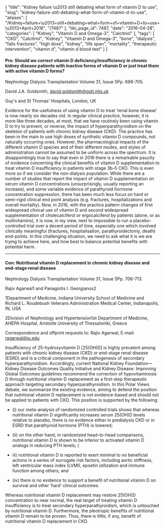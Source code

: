 {
    "title": "Kidney failure \u2013 still debating what form of vitamin D to use",
    "slug": "kidney-failure-still-debating-what-form-of-vitamin-d-to-use",
    "aliases": [
        "/Kidney+failure+\u2013+still+debating+what+form+of+vitamin+D+to+use+\u2013+April+2016",
        "/7487"
    ],
    "tiki_page_id": 7487,
    "date": "2016-04-28",
    "categories": [
        "Kidney",
        "Vitamin D and Omega-3",
        "Calcitriol"
    ],
    "tags": [
        "CKD",
        "Calcitriol",
        "Kidney",
        "Vitamin D and Omega-3",
        "bone",
        "dialysis",
        "falls fractures",
        "high dose",
        "kidney",
        "life span",
        "mortality",
        "therapeutic intervention",
        "vitamin d",
        "vitamin d blood test"
    ]
}


#### Pro: Should we correct vitamin D deficiency/insufficiency in chronic kidney disease patients with inactive forms of vitamin D or just treat them with active vitamin D forms?

Nephrology Dialysis Transplantation Volume 31, Issue 5Pp. 698-705.

David J.A. Goldsmith, david.goldsmith@gstt.nhs.uk

Guy's and St Thomas’ Hospitals, London, UK

Evidence for the usefulness of using vitamin D to treat ‘renal bone disease’ is now nearly six decades old. In regular clinical practice, however, it is more like three decades, at most, that we have routinely been using vitamin D to try to prevent, or reverse, the impact of hyperparathyroidism on the skeleton of patients with chronic kidney disease (CKD). The practice has been in the main to use high doses of synthetic vitamin D compounds, not naturally occurring ones. However, the pharmacological impacts of the different vitamin D species and of their different modes, and styles of administration cannot be assumed to be uniform across the spectrum. It is disappointingly true to say that even in 2016 there is a remarkable paucity of evidence concerning the clinical benefits of vitamin D supplementation to treat vitamin D insufficiency in patients with stage 3b–5 CKD. This is even more so if we consider the non-dialysis population. While there are a number of studies that report the impact of vitamin D supplementation on serum vitamin D concentrations (unsurprisingly, usually reporting an increase), and some variable evidence of parathyroid hormone concentration suppression, there has been much less focus on hard or semi-rigid clinical end point analysis (e.g. fractures, hospitalizations and overall mortality). Now, in 2016, with the practice pattern changes of first widespread clinical use of vitamin D and second widespread supplementation of cholecalciferol or ergocalciferol by patients (alone, or as multivitamins), it is now, in my view, next to impossible to run a placebo-controlled trial over a decent period of time, especially one which involved clinically meaningful (fractures, hospitalisation, parathyroidectomy, death) end-points. In this challenging situation, we need to ask what it is we are trying to achieve here, and how best to balance potential benefits with potential harm.

---

#### Con: Nutritional vitamin D replacement in chronic kidney disease and end-stage renal disease

Nephrology Dialysis Transplantation Volume 31, Issue 5Pp. 706-713.

Rajiv Agarwal1 and Panagiotis I. Georgianos2

1Department of Medicine, Indiana University School of Medicine and Richard L. Roudebush Veterans Administration Medical Center, Indianapolis, IN, USA

2Division of Nephrology and Hypertension1st Department of Medicine, AHEPA Hospital, Aristotle University of Thessaloniki, Greece

Correspondence and offprint requests to: Rajiv Agarwal; E-mail: ragarwal@iu.edu

Insufficiency of 25-hydroxyvitamin D <span>[25(OH)D]</span> is highly prevalent among patients with chronic kidney disease (CKD) or end-stage renal disease (ESRD) and is a critical component in the pathogenesis of secondary hyperparathyroidism. Accordingly, current National Kidney Foundation—Kidney Disease Outcomes Quality Initiative and Kidney Disease: Improving Global Outcomes guidelines recommend the correction of hypovitaminosis D through nutritional vitamin D replacement as a first-step therapeutic approach targeting secondary hyperparathyroidism. In this Polar Views debate, we summarize the existing evidence, aiming to defend the position that nutritional vitamin D replacement is not evidence-based and should not be applied to patients with CKD. This position is supported by the following: 

* (i) our meta-analysis of randomized controlled trials shows that whereas nutritional vitamin D significantly increases serum 25(OH)D levels relative to placebo, there is no evidence either in predialysis CKD or in ESRD that parathyroid hormone (PTH) is lowered; 

* (ii) on the other hand, in randomized head-to-head comparisons, nutritional vitamin D is shown to be inferior to activated vitamin D analogs in reducing PTH levels; (

* iii) nutritional vitamin D is reported to exert minimal to no beneficial actions in a series of surrogate risk factors, including aortic stiffness, left ventricular mass index (LVMI), epoetin utilization and immune function among others; and 

* (iv) there is no evidence to support a benefit of nutritional vitamin D on survival and other ‘hard’ clinical outcomes. 

Whereas nutritional vitamin D replacement may restore 25(OH)D concentration to near normal, the real target of treating vitamin D insufficiency is to treat secondary hyperparathyroidism, which is untouched by nutritional vitamin D. Furthermore, the pleotropic benefits of nutritional vitamin D remain to be proven. Thus, there is little, if any, benefit of nutritional vitamin D replacement in CKD.